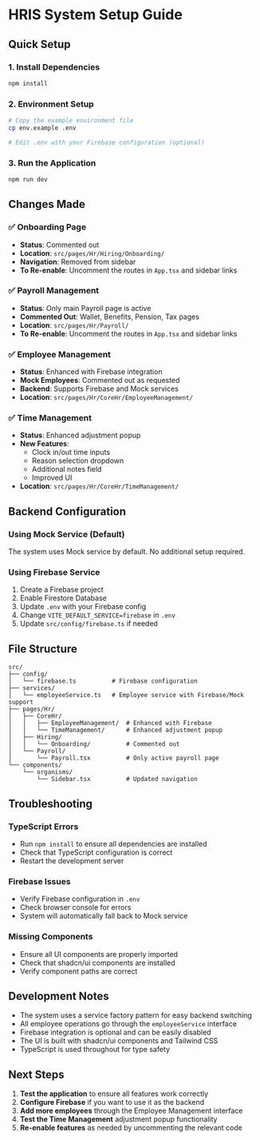 # HRIS System Setup Guide

## Quick Setup

### 1. Install Dependencies
```bash
npm install
```

### 2. Environment Setup
```bash
# Copy the example environment file
cp env.example .env

# Edit .env with your Firebase configuration (optional)
```

### 3. Run the Application
```bash
npm run dev
```

## Changes Made

### ✅ Onboarding Page
- **Status**: Commented out
- **Location**: `src/pages/Hr/Hiring/Onboarding/`
- **Navigation**: Removed from sidebar
- **To Re-enable**: Uncomment the routes in `App.tsx` and sidebar links

### ✅ Payroll Management
- **Status**: Only main Payroll page is active
- **Commented Out**: Wallet, Benefits, Pension, Tax pages
- **Location**: `src/pages/Hr/Payroll/`
- **To Re-enable**: Uncomment the routes in `App.tsx` and sidebar links

### ✅ Employee Management
- **Status**: Enhanced with Firebase integration
- **Mock Employees**: Commented out as requested
- **Backend**: Supports Firebase and Mock services
- **Location**: `src/pages/Hr/CoreHr/EmployeeManagement/`

### ✅ Time Management
- **Status**: Enhanced adjustment popup
- **New Features**: 
  - Clock in/out time inputs
  - Reason selection dropdown
  - Additional notes field
  - Improved UI
- **Location**: `src/pages/Hr/CoreHr/TimeManagement/`

## Backend Configuration

### Using Mock Service (Default)
The system uses Mock service by default. No additional setup required.

### Using Firebase Service
1. Create a Firebase project
2. Enable Firestore Database
3. Update `.env` with your Firebase config
4. Change `VITE_DEFAULT_SERVICE=firebase` in `.env`
5. Update `src/config/firebase.ts` if needed

## File Structure

```
src/
├── config/
│   └── firebase.ts          # Firebase configuration
├── services/
│   └── employeeService.ts   # Employee service with Firebase/Mock support
├── pages/Hr/
│   ├── CoreHr/
│   │   ├── EmployeeManagement/  # Enhanced with Firebase
│   │   └── TimeManagement/      # Enhanced adjustment popup
│   ├── Hiring/
│   │   └── Onboarding/          # Commented out
│   └── Payroll/
│       └── Payroll.tsx          # Only active payroll page
└── components/
    └── organisms/
        └── Sidebar.tsx          # Updated navigation
```

## Troubleshooting

### TypeScript Errors
- Run `npm install` to ensure all dependencies are installed
- Check that TypeScript configuration is correct
- Restart the development server

### Firebase Issues
- Verify Firebase configuration in `.env`
- Check browser console for errors
- System will automatically fall back to Mock service

### Missing Components
- Ensure all UI components are properly imported
- Check that shadcn/ui components are installed
- Verify component paths are correct

## Development Notes

- The system uses a service factory pattern for easy backend switching
- All employee operations go through the `employeeService` interface
- Firebase integration is optional and can be easily disabled
- The UI is built with shadcn/ui components and Tailwind CSS
- TypeScript is used throughout for type safety

## Next Steps

1. **Test the application** to ensure all features work correctly
2. **Configure Firebase** if you want to use it as the backend
3. **Add more employees** through the Employee Management interface
4. **Test the Time Management** adjustment popup functionality
5. **Re-enable features** as needed by uncommenting the relevant code

